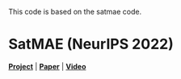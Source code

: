 This code is based on the satmae code.
# SatMAE (NeurIPS 2022)
**[Project](https://sustainlab-group.github.io/SatMAE/)** | 
**[Paper](https://arxiv.org/abs/2207.08051)** | 
**[Video](https://slideslive.com/38989942/satmae-pretraining-transformers-for-temporal-and-multispectral-satellite-imagery)**


```
